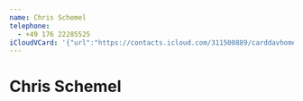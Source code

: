 ```yaml
---
name: Chris Schemel
telephone:
  - +49 176 22285525
iCloudVCard: '{"url":"https://contacts.icloud.com/311500889/carddavhome/card/0C65C8A3-067A-4D78-ADFA-B14235285292.vcf","etag":"\"kmfh9xxc\"","data":"BEGIN:VCARD\r\nVERSION:3.0\r\nFN:\r\nN:Schemel;Chris;;;\r\nUID:E40EE18E-8605-40BA-812B-553D1D45BFDC\r\nPRODID:-//Apple Inc.//iOS 11.2.5//EN\r\nREV:2025-04-03T22:17:32Z\r\nORG:;\r\nTEL:+49 176 22285525\r\nEND:VCARD"}'
---
```

# Chris Schemel